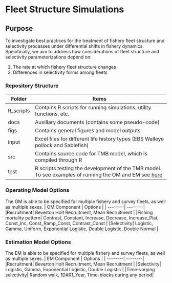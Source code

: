 # Fleet Structure Simulations

## Purpose
To investigate best practices for the treatment of fishery fleet structure and selectivity processes under differential shifts in fishery dynamics. Specifically, we aim to address how considerations of fleet structure and selectivity parameterizations depend on: 
1)	The rate at which fishery fleet structure changes
2)	Differences in selectivity forms among fleets


### Repository Structure
| Folder  | Items |
| --------| --------|
|R_scripts| Contains R scripts for running simulations, utility functions, etc. |
|docs| Auxillary documents (contains some pseudo-code) |
|figs| Contains general figures and model outputs |
|input| Excel files for different life history types (EBS Walleye pollock and Sablefish) |
|src| Contains source code for TMB model, which is compiled through R|
|test| R scripts testing the development of the TMB model. To see examples of running the OM and EM see [here](https://github.com/chengmatt/State_Space_Selex_Sim/blob/master/test/tmb_estimation_test.R)|


### Operating Model Options
The OM is able to be specified for multiple fishery and survey fleets, as well as multiple sexes. 
| OM Component  | Options |
| --------| --------|
|Recruitment| Beverton Holt Recruitment, Mean Recruitment |
|Fishing mortality pattern| Contrast, Constant, Increase, Decrease, Increase_Plat, Const_Inc, Const_Ramp_Const, Contrast_Const  |
|Selectivity| Logistic, Gamma, Uniform, Exponential Logistic, Double Logistic, Double Normal |

### Estimation Model Options
The EM is able to be specified for multiple fishery and survey fleets, as well as multiple sexes. 
| EM Component  | Options |
| --------| --------|
|Recruitment| Beverton Holt Recruitment, Mean Recruitment |
|Selectivity| Logistic, Gamma, Exponential Logistic, Double Logistic |
|Time-varying selectivity| Random walk, 1DAR1_Year, Time-blocks during any period|
